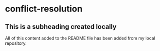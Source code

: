 # conflict-resolution

## This is a subheading created locally

All of this content added to the README file has been added from my local repository.